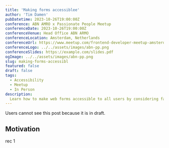 ```yaml
---
title: 'Making forms accessiblee'
author: 'Tim Damen'
pubDatetime: 2023-10-26T19:00:00Z
conference: ABN AMRO x Passionate People Meetup
conferenceDate: 2023-10-26T19:00:00Z
conferenceVenue: Head Office ABN ARMO
conferenceLocation: Amsterdam, Netherlands
conferenceUrl: https://www.meetup.com/frontend-developer-meetup-amsterdam/events/294224306/
conferenceLogo: ../../assets/images/abn-pp.png
conferenceSlides: https://example.com/slides.pdf
ogImage: ../../assets/images/abn-pp.png
slug: making-forms-accessibl
featured: false
draft: false
tags:
  - Accessibility
  - Meetup
  - In Person
description:
  Learn how to make web forms accessible to all users by considering factors such as proper label placement, appropriate input types, and ARIA role usage. With practical tips and real-life examples, you can create fully functional and inclusive online forms that work for everyone.
---
```


Users cannot see this post because it is in draft.

## Motivation

rec 1

